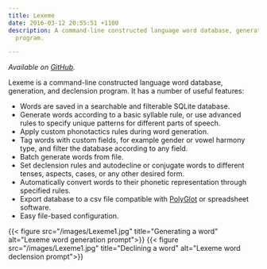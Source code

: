 ```yaml
---
title: Lexeme
date: 2016-03-12 20:55:51 +1100
description: A command-line constructed language word database, generation, and declension
  program.

---
```

*Available on [GitHub](https://github.com/kdelwat/lexeme).*

Lexeme is a command-line constructed language word database, generation, and
declension program. It has a number of useful features:

- Words are saved in a searchable and filterable SQLite database.
- Generate words according to a basic syllable rule, or use advanced rules to specify unique patterns for different parts of speech.
- Apply custom phonotactics rules during word generation.
- Tag words with custom fields, for example gender or vowel harmony type, and filter the database according to any field.
- Batch generate words from file.
- Set declension rules and autodecline or conjugate words to different tenses, aspects, cases, or any other desired form.
- Automatically convert words to their phonetic representation through specified rules.
- Export database to a csv file compatible with [PolyGlot](https://draquet.github.io/PolyGlot/) or spreadsheet software.
- Easy file-based configuration.

{{< figure src="/images/Lexeme1.jpg" title="Generating a word" alt="Lexeme word generation prompt">}}
{{< figure src="/images/Lexeme1.jpg" title="Declining a word" alt="Lexeme word declension prompt">}}

